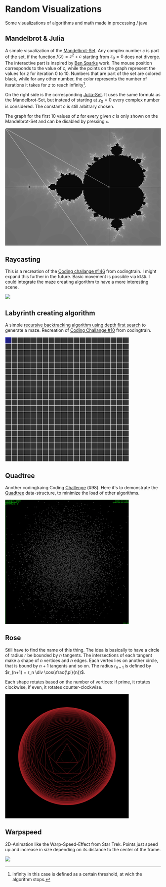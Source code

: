 # Random Visualizations
Some visualizations of algorithms and math made in processing / java


## Mandelbrot & Julia

A simple visualization of the [Mandelbrot-Set](https://en.wikipedia.org/wiki/Mandelbrot_set). Any complex number $c$ is part of the set, if the function $f(z) = z^2 + c$ starting from $z_0 = 0$ does not diverge. The interactive part is inspired by [Ben Sparks](https://www.youtube.com/watch?v=FFftmWSzgmk) work. The mouse position corresponds to the value of $c$, while the points on the graph represent the values for $z$ for iteration 0 to 10. Numbers that are part of the set are colored black, while for any other number, the color represents the number of iterations it takes for $z$ to reach infinity[^1]. 

On the right side is the corresponding [Julia-Set](https://en.wikipedia.org/wiki/Julia_set). It uses the same formula as the Mandelbrot-Set, but instead of starting at $z_0 = 0$ every complex number is considered. The constant $c$ is still arbitrary chosen.

The graph for the first 10 values of $z$ for every given $c$ is only shown on the Mandelbrot-Set and can be disabled by pressing ``x``. 

![](mandelbrot.gif)

## Raycasting

This is a recreation of the [Coding challange #146](https://www.youtube.com/watch?v=vYgIKn7iDH8&t=578s) from codingtrain. I might expand this further in the future. Basic movement is possible via ``WASD``. I could integrate the maze creating algorithm to have a more interesting scene.

![](doom.gif)

## Labyrinth creating algorithm

A simple [recursive backtracking algorithm using depth first search](https://en.wikipedia.org/wiki/Maze_generation_algorithm#Recursive_implementation) to generate a maze. Recreation of [Coding Challange #10](https://www.youtube.com/watch?v=HyK_Q5rrcr4) from codingtrain.

![](lab_vis.gif)

## Quadtree

Another codingtraing Coding [Challenge](https://www.youtube.com/watch?v=OJxEcs0w_kE&t=736s) (#98). Here it's to demonstrate the [Quadtree](https://en.wikipedia.org/wiki/Quadtree) data-structure, to minimize the load of other algorithms. 

![](proxy_search.gif)

## Rose

Still have to find the name of this thing. The idea is basically to have a circle of radius $r$ be bounded by $n$ tangents. The intersections of each tangent make a shape of $n$ vertices and $n$ edges. Each vertex lies on another circle, that is bound by $n+1$ tangents and so on. The radius $r_{n+1}$ is defined by $r_{n+1} = r_n \div \cos(\frac{\pi}{n})$.

Each shape rotates based on the number of vertices: if prime, it rotates clockwise, if even, it rotates counter-clockwise.

![](rose.gif)

[^1]: infinity in this case is defined as a certain threshold, at wich the algorithm stops.

## Warpspeed

2D-Animation like the Warp-Speed-Effect from Star Trek. Points just speed up and increase in size depending on its distance to the center of the frame.

![](starfield.gif)

